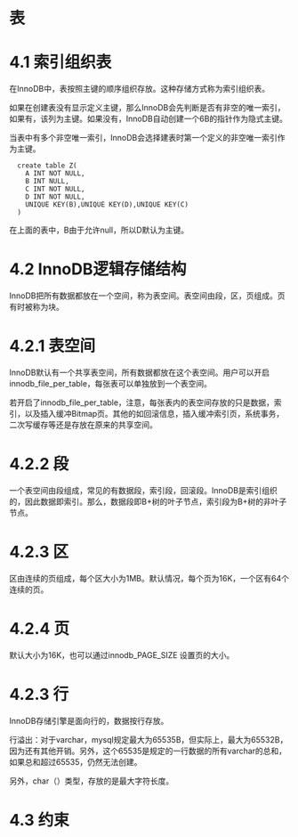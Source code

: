 # 表

# 4.1 索引组织表
  在InnoDB中，表按照主键的顺序组织存放。这种存储方式称为索引组织表。
  
  如果在创建表没有显示定义主键，那么InnoDB会先判断是否有非空的唯一索引，如果有，该列为主键。如果没有，InnoDB自动创建一个6B的指针作为隐式主键。
  
  当表中有多个非空唯一索引，InnoDB会选择建表时第一个定义的非空唯一索引作为主键。
  
      create table Z(
        A INT NOT NULL,
        B INT NULL,
        C INT NOT NULL,
        D INT NOT NULL,
        UNIQUE KEY(B),UNIQUE KEY(D),UNIQUE KEY(C)
      )
  
  在上面的表中，B由于允许null，所以D默认为主键。
# 4.2 InnoDB逻辑存储结构
  InnoDB把所有数据都放在一个空间，称为表空间。表空间由段，区，页组成。页有时被称为块。
  
# 4.2.1 表空间
  InnoDB默认有一个共享表空间，所有数据都放在这个表空间。用户可以开启innodb_file_per_table，每张表可以单独放到一个表空间。
  
  若开启了innodb_file_per_table，注意，每张表内的表空间存放的只是数据，索引，以及插入缓冲Bitmap页。其他的如回滚信息，插入缓冲索引页，系统事务，二次写缓存等还是存放在原来的共享空间。
  
# 4.2.2 段
  一个表空间由段组成，常见的有数据段，索引段，回滚段。InnoDB是索引组织的，因此数据即索引。那么，数据段即B+树的叶子节点，索引段为B+树的非叶子节点。
  
# 4.2.3 区
  区由连续的页组成，每个区大小为1MB。默认情况，每个页为16K，一个区有64个连续的页。

# 4.2.4 页
  默认大小为16K，也可以通过innodb_PAGE_SIZE 设置页的大小。
  
# 4.2.3 行
  InnoDB存储引擎是面向行的，数据按行存放。
  
  行溢出：对于varchar，mysql规定最大为65535B，但实际上，最大为65532B，因为还有其他开销。另外，这个65535是规定的一行数据的所有varchar的总和，如果总和超过65535，仍然无法创建。   
  
  另外，char（）类型，存放的是最大字符长度。
  
# 4.3 约束
           